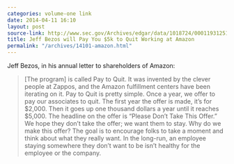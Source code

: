 ```yaml
---
categories: volume-one link
date: 2014-04-11 16:10
layout: post
source-link: http://www.sec.gov/Archives/edgar/data/1018724/000119312514137753/d702518dex991.htm
title: Jeff Bezos will Pay You $5k to Quit Working at Amazon
permalink: "/archives/14101-amazon.html"
---
```



Jeff Bezos, in his annual letter to shareholders of Amazon: 

> [The program] is called Pay to Quit. It was invented by the clever people at Zappos, and the Amazon fulfillment centers have been iterating on it. Pay to Quit is pretty simple. Once a year, we offer to pay our associates to quit. The first year the offer is made, it’s for $2,000. Then it goes up one thousand dollars a year until it reaches $5,000. The headline on the offer is “Please Don’t Take This Offer.” We hope they don’t take the offer; we want them to stay. Why do we make this offer? The goal is to encourage folks to take a moment and think about what they really want. In the long-run, an employee staying somewhere they don’t want to be isn’t healthy for the employee or the company.
